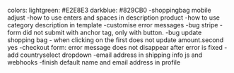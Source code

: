 colors: 
lightgreen: #E2E8E3
darkblue: #829CB0
-shoppingbag mobile adjust
-how to use enters and spaces in description product
-how to use category description in template
-customise error messages
-bug stripe - form did not submit with anchor tag, only with button.
-bug update shopping bag - when clicking on the first does not update amount.second yes
-checkout form: error message does not disappear after error is fixed
-add countryselect dropdown 
-email address in shipping info js and webhooks
-finish default name and email address in profile 
